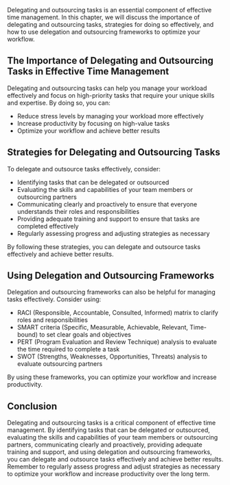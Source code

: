 
Delegating and outsourcing tasks is an essential component of effective time management. In this chapter, we will discuss the importance of delegating and outsourcing tasks, strategies for doing so effectively, and how to use delegation and outsourcing frameworks to optimize your workflow.

The Importance of Delegating and Outsourcing Tasks in Effective Time Management
-------------------------------------------------------------------------------

Delegating and outsourcing tasks can help you manage your workload effectively and focus on high-priority tasks that require your unique skills and expertise. By doing so, you can:

* Reduce stress levels by managing your workload more effectively
* Increase productivity by focusing on high-value tasks
* Optimize your workflow and achieve better results

Strategies for Delegating and Outsourcing Tasks
-----------------------------------------------

To delegate and outsource tasks effectively, consider:

* Identifying tasks that can be delegated or outsourced
* Evaluating the skills and capabilities of your team members or outsourcing partners
* Communicating clearly and proactively to ensure that everyone understands their roles and responsibilities
* Providing adequate training and support to ensure that tasks are completed effectively
* Regularly assessing progress and adjusting strategies as necessary

By following these strategies, you can delegate and outsource tasks effectively and achieve better results.

Using Delegation and Outsourcing Frameworks
-------------------------------------------

Delegation and outsourcing frameworks can also be helpful for managing tasks effectively. Consider using:

* RACI (Responsible, Accountable, Consulted, Informed) matrix to clarify roles and responsibilities
* SMART criteria (Specific, Measurable, Achievable, Relevant, Time-bound) to set clear goals and objectives
* PERT (Program Evaluation and Review Technique) analysis to evaluate the time required to complete a task
* SWOT (Strengths, Weaknesses, Opportunities, Threats) analysis to evaluate outsourcing partners

By using these frameworks, you can optimize your workflow and increase productivity.

Conclusion
----------

Delegating and outsourcing tasks is a critical component of effective time management. By identifying tasks that can be delegated or outsourced, evaluating the skills and capabilities of your team members or outsourcing partners, communicating clearly and proactively, providing adequate training and support, and using delegation and outsourcing frameworks, you can delegate and outsource tasks effectively and achieve better results. Remember to regularly assess progress and adjust strategies as necessary to optimize your workflow and increase productivity over the long term.
